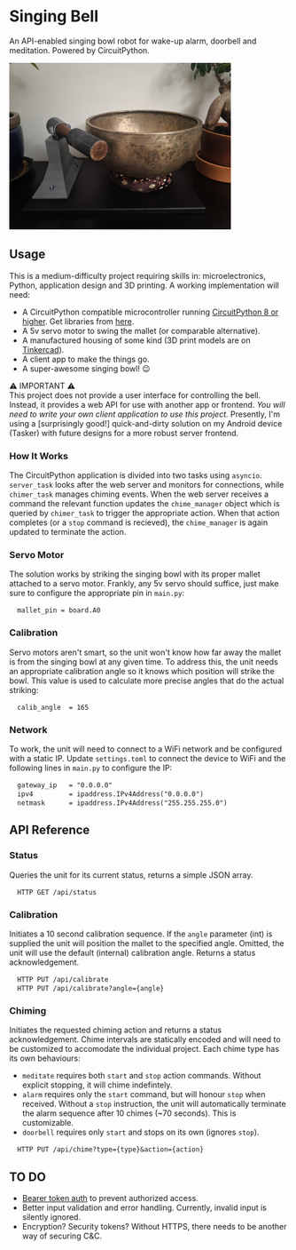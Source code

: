 # Singing Bell

An API-enabled singing bowl robot for wake-up alarm, doorbell and meditation. Powered by CircuitPython.

<img alt="Singing Bell Demo" src="/img/singing-bell-a.jpg" width="400">

## Usage
This is a medium-difficulty project requiring skills in: microelectronics, Python, application design and 3D printing. A working implementation will need:

- A CircuitPython compatible microcontroller running [CircuitPython 8 or higher](https://circuitpython.org/). Get libraries from [here](https://github.com/adafruit/circuitpython).
- A 5v servo motor to swing the mallet (or comparable alternative).
- A manufactured housing of some kind (3D print models are on [Tinkercad](https://www.tinkercad.com/things/ihloFZPHmth?sharecode=iWwOf8UDUHXrbG2nKjJkbB91yBh4DRdOCrIBXainu0E)).
- A client app to make the things go.
- A super-awesome singing bowl! 😉

⚠️ IMPORTANT ⚠️  
This project does not provide a user interface for controlling the bell. Instead, it provides a web API for use with another app or frontend. *You will need to write your own client application to use this project.* Presently, I'm using a [surprisingly good!] quick-and-dirty solution on my Android device (Tasker) with future designs for a more robust server frontend.

### How It Works
The CircuitPython application is divided into two tasks using `asyncio`. `server_task` looks after the web server and monitors for connections, while `chimer_task` manages chiming events. When the web server receives a command the relevant function updates the `chime_manager` object which is queried by `chimer_task` to trigger the appropriate action. When that action completes (or a `stop` command is recieved), the `chime_manager` is again updated to terminate the action.

### Servo Motor
The solution works by striking the singing bowl with its proper mallet attached to a servo motor. Frankly, any 5v servo should suffice, just make sure to configure the appropriate pin in `main.py`:

```
  mallet_pin = board.A0
```

### Calibration
Servo motors aren't smart, so the unit won't know how far away the mallet is from the singing bowl at any given time. To address this, the unit needs an appropriate calibration angle so it knows which position will strike the bowl. This value is used to calculate more precise angles that do the actual striking:

```
  calib_angle  = 165
```

### Network
To work, the unit will need to connect to a WiFi network and be configured with a static IP. Update `settings.toml` to connect the device to WiFi and the following lines in `main.py` to configure the IP:

```
  gateway_ip   = "0.0.0.0"
  ipv4         = ipaddress.IPv4Address("0.0.0.0")
  netmask      = ipaddress.IPv4Address("255.255.255.0")
```
## API Reference

### Status
Queries the unit for its current status, returns a simple JSON array.

```
  HTTP GET /api/status
```

### Calibration
Initiates a 10 second calibration sequence. If the `angle` parameter (int) is supplied the unit will position the mallet to the specified angle. Omitted, the unit will use the default (internal) calibration angle. Returns a status acknowledgement.

```
  HTTP PUT /api/calibrate
  HTTP PUT /api/calibrate?angle={angle}
```

### Chiming
Initiates the requested chiming action and returns a status acknowledgement. Chime intervals are statically encoded and will need to be customized to accomodate the individual project. Each chime type has its own behaviours:

- `meditate` requires both `start` and `stop` action commands. Without explicit stopping, it will chime indefintely.
- `alarm` requires only the `start` command, but will honour `stop` when received. Without a `stop` instruction, the unit will automatically terminate the alarm sequence after 10 chimes (~70 seconds). This is customizable.
- `doorbell` requires only `start` and stops on its own (ignores `stop`). 

```
  HTTP PUT /api/chime?type={type}&action={action}
```

## TO DO

- [Bearer token auth](https://docs.circuitpython.org/projects/httpserver/en/latest/examples.html#authentication) to prevent authorized access.
- Better input validation and error handling. Currently, invalid input is silently ignored.
- Encryption? Security tokens? Without HTTPS, there needs to be another way of securing C&C.
